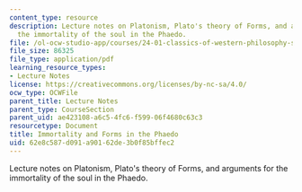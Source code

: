 ```yaml
---
content_type: resource
description: Lecture notes on Platonism, Plato's theory of Forms, and arguments for
  the immortality of the soul in the Phaedo.
file: /ol-ocw-studio-app/courses/24-01-classics-of-western-philosophy-spring-2016/62e8c587d091a90162de3b0f85bffec2_MIT24_01S16_SES6.pdf
file_size: 86325
file_type: application/pdf
learning_resource_types:
- Lecture Notes
license: https://creativecommons.org/licenses/by-nc-sa/4.0/
ocw_type: OCWFile
parent_title: Lecture Notes
parent_type: CourseSection
parent_uid: ae423108-a6c5-4fc6-f599-06f4680c63c3
resourcetype: Document
title: Immortality and Forms in the Phaedo
uid: 62e8c587-d091-a901-62de-3b0f85bffec2
---
```

Lecture notes on Platonism, Plato's theory of Forms, and arguments for the immortality of the soul in the Phaedo.